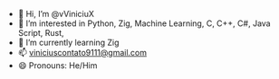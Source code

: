 - 👋 Hi, I’m @vViniciuX
- 👀 I’m interested in Python, Zig, Machine Learning, C, C++, C#, Java Script, Rust, 
- 🌱 I’m currently learning Zig
- 📫 viniciuscontato9111@gmail.com
- 😄 Pronouns: He/Him

<!---
vViniciuX/vViniciuX is a ✨ special ✨ repository because its `README.md` (this file) appears on your GitHub profile.
You can click the Preview link to take a look at your changes.
--->
